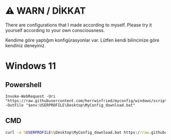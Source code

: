 # ⚠️ WARN / DİKKAT

There are configurations that I made according to myself. Please try it yourself according to your own consciousness.

Kendime göre yaptığım konfigürasyonlar var. Lütfen kendi bilincinize göre kendiniz deneyiniz.

# Windows 11

## Powershell
```pwsh
Invoke-WebRequest -Uri "https://raw.githubusercontent.com/herrwinfried/myconfig/windows/scripts/download.bat" -OutFile "$env:USERPROFILE\Desktop\MyConfig_download.bat"
```

## CMD
```cmd
curl -o %USERPROFILE%\Desktop\MyConfig_download.bat https://raw.githubusercontent.com/herrwinfried/myconfig/windows/scripts/download.bat
```

